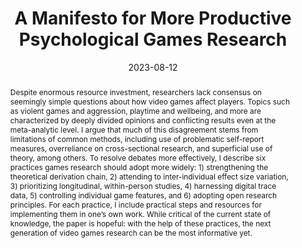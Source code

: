 ---
title: "A Manifesto for More Productive Psychological Games Research"
date: 2023-08-12
publishDate: 2023-08-12
authors: ["Nick Ballou"]
author_notes: 
- "That's me!"
publication_types: ["2"]
abstract: "Despite enormous resource investment, researchers lack consensus on seemingly simple questions about how video games affect players. Topics such as violent games and aggression, playtime and wellbeing, and more are characterized by deeply divided opinions and conflicting results even at the meta-analytic level. I argue that much of this disagreement stems from limitations of common methods, including use of problematic self-report measures, overreliance on cross-sectional research, and superficial use of theory, among others. To resolve debates more effectively, I describe six practices games research should adopt more widely: 1) strengthening the theoretical derivation chain, 2) attending to inter-individual effect size variation, 3) prioritizing longitudinal, within-person studies, 4) harnessing digital trace data, 5) controlling individual game features, and 6) adopting open research principles. For each practice, I include practical steps and resources for implementing them in one’s own work. While critical of the current state of knowledge, the paper is hopeful: with the help of these practices, the next generation of video games research can be the most informative yet."
featured: true
publication: "*Games: Research and Practice*"
links:
  - icon_pack: ai
    icon: open-access
    name: Open Access
    url: 'https://doi.org/10.31234/osf.io/fp89z'
  - icon_pack: ai
    icon: closed-access
    name: Publisher Version
    url: 'https://doi.org/10.1145/3582929'
    
---